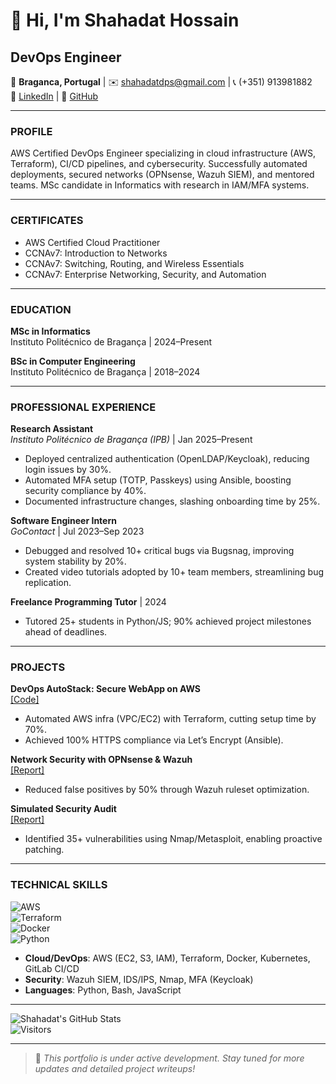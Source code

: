 # 👋 Hi, I'm Shahadat Hossain 
## DevOps Engineer  

📍 **Braganca, Portugal** | ✉️ shahadatdps@gmail.com | 📞 (+351) 913981882  
🔗 [LinkedIn](https://www.linkedin.com/in/shahadat-h-8748119b) | 🔗 [GitHub](https://github.com/shahadat-ngup)  

---

### PROFILE  
AWS Certified DevOps Engineer specializing in cloud infrastructure (AWS, Terraform), CI/CD pipelines, and cybersecurity. Successfully automated deployments, secured networks (OPNsense, Wazuh SIEM), and mentored teams. MSc candidate in Informatics with research in IAM/MFA systems.  

---

### CERTIFICATES  
- AWS Certified Cloud Practitioner  
- CCNAv7: Introduction to Networks 
- CCNAv7: Switching, Routing, and Wireless Essentials 
- CCNAv7: Enterprise Networking, Security, and Automation 

---

### EDUCATION  
**MSc in Informatics**  
Instituto Politécnico de Bragança | 2024–Present  

**BSc in Computer Engineering**  
Instituto Politécnico de Bragança | 2018–2024  

---

### PROFESSIONAL EXPERIENCE  
**Research Assistant**  
*Instituto Politécnico de Bragança (IPB)* | Jan 2025–Present  
- Deployed centralized authentication (OpenLDAP/Keycloak), reducing login issues by 30%.  
- Automated MFA setup (TOTP, Passkeys) using Ansible, boosting security compliance by 40%.  
- Documented infrastructure changes, slashing onboarding time by 25%.  

**Software Engineer Intern**  
*GoContact* | Jul 2023–Sep 2023  
- Debugged and resolved 10+ critical bugs via Bugsnag, improving system stability by 20%.  
- Created video tutorials adopted by 10+ team members, streamlining bug replication.  

**Freelance Programming Tutor** | 2024  
- Tutored 25+ students in Python/JS; 90% achieved project milestones ahead of deadlines.  

---

### PROJECTS  
**DevOps AutoStack: Secure WebApp on AWS**  
[[Code]](https://gitlab.com/shahadatdps/awsdevopsproject)  
- Automated AWS infra (VPC/EC2) with Terraform, cutting setup time by 70%.  
- Achieved 100% HTTPS compliance via Let’s Encrypt (Ansible).  

**Network Security with OPNsense & Wazuh**  
[[Report]](https://drive.google.com/file/d/18gi65-2Ld7hUH-ve7taSpbRTVT3YydT0/view?usp=sharing)  
- Reduced false positives by 50% through Wazuh ruleset optimization.  

**Simulated Security Audit**  
[[Report]](https://drive.google.com/file/d/1Y-3p3EQoeQUe9n21IBCGTVCpQ1-bAE80/view?usp=sharing)  
- Identified 35+ vulnerabilities using Nmap/Metasploit, enabling proactive patching.  

---

### TECHNICAL SKILLS  
![AWS](https://img.shields.io/badge/AWS-EC2%2FS3%2FIAM-orange)  
![Terraform](https://img.shields.io/badge/Terraform-7B42BC?logo=terraform)  
![Docker](https://img.shields.io/badge/Docker-2496ED?logo=docker)  
![Python](https://img.shields.io/badge/Python-3776AB?logo=python)  

- **Cloud/DevOps**: AWS (EC2, S3, IAM), Terraform, Docker, Kubernetes, GitLab CI/CD  
- **Security**: Wazuh SIEM, IDS/IPS, Nmap, MFA (Keycloak)  
- **Languages**: Python, Bash, JavaScript  

---

![Shahadat's GitHub Stats](https://github-readme-stats.vercel.app/api?username=shahadat-ngup&show_icons=true&theme=radical)  
![Visitors](https://visitor-badge.glitch.me/badge?page_id=shahadat-ngup.portfolio)

---

> 🚧 *This portfolio is under active development. Stay tuned for more updates and detailed project writeups!*

